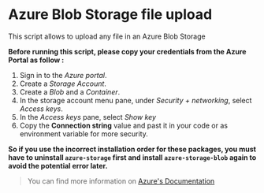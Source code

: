 # Azure Blob Storage file upload
This script allows to upload any file in an Azure Blob Storage

**Before running this script, please copy your credentials from the Azure Portal as follow :**

1. Sign in to the *Azure portal*.
2. Create a *Storage Account*.
3. Create a *Blob* and a *Container*.
4. In the storage account menu pane, under *Security + networking*, select *Access keys*.
5. In the *Access keys* pane, select *Show key*
6. Copy the **Connection string** value and past it in your code or as environment variable for more security.

**So if you use the incorrect installation order for these packages, you must have to uninstall `azure-storage` first and install `azure-storage-blob` again to avoid the potential error later.**

> You can find more information on <a href="https://docs.microsoft.com/en-us/azure/storage/blobs/storage-quickstart-blobs-python#upload-blobs-to-a-container" target="_blank">Azure's Documentation</a>
